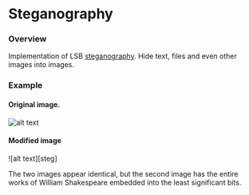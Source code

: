 # Steganography

### Overview

Implementation of LSB [steganography][wiki]. Hide text, files and even other images into images.

### Example

#### Original image.
![alt text][canyon]

#### Modified image
![alt text][steg]

The two images appear identical, but the second image has the entire works of William Shakespeare embedded into the least significant bits.

[wiki]: https://en.wikipedia.org/wiki/Steganography
[canyon]: https://ewscripps.brightspotcdn.com/dims4/default/5a64170/2147483647/strip/true/crop/3000x1688+0+172/resize/1280x720!/quality/90/?url=https%3A%2F%2Fewscripps.brightspotcdn.com%2F0b%2F77%2F2d7dc37a4c59ba8a3f9e2709d4e9%2Fgrand-canyon-deaths-shutterstock-via-cnn-040519.JPG
